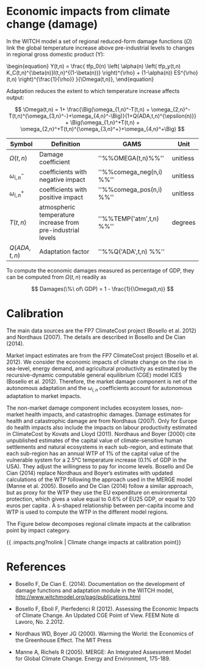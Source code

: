# Economic impacts from climate change (damage)

    
In the WITCH model a set of regional reduced-form damage functions ($\Omega$) link the global temperature increase above pre-industrial levels to changes in regional gross domestic product (Y):

\begin{equation}
    Y(t,n) =  \frac{  tfp_0(n)
                      \left( \alpha(n)
                        \left( tfp_y(t,n) K_C(t,n)^{\beta(n)}l(t,n)^{(1-\beta(n))}
                        \right)^{\rho} + 
                        (1-\alpha(n)) ES^{\rho}(t,n)
                      \right)^{\frac{1}{\rho}}
                    }{\Omega(t,n)},
\end{equation}
 
Adaptation reduces the extent to which temperature increase affects output:

$$
    \Omega(t,n) = 1+ \frac{\Big(\omega_{1,n}^-T(t,n) + \omega_{2,n}^-T(t,n)^{\omega_{3,n}^-}+\omega_{4,n}^-\Big)}{1+Q(ADA,t,n)^{\epsilon(n)}}
    + \Big(\omega_{1,n}^+T(t,n) + \omega_{2,n}^+T(t,n)^{\omega_{3,n}^+}+\omega_{4,n}^+\Big)
$$	
    

 | Symbol           | Definition                                                  | GAMS                      | Unit     | 
 | ------           | ----------                                                  | ----                      | ----     | 
 | $\Omega(t,n)$    | Damage coefficient                                          | ''%%OMEGA(t,n)%%''        | unitless | 
 | $\omega_{i,n}^-$ | coefficients with negative impact                           | ''%%comega_neg(n,i)  %%'' | unitless | 
 | $\omega_{i,n}^+$ | coefficients with positive impact                           | ''%%comega_pos(n,i)  %%'' | unitless | 
 | $T(t,n)$         | atmospheric temperature increase from pre-industrial levels | ''%%TEMP('atm',t,n) %%''  | degrees  | 
 | $Q(ADA,t,n)$     | Adaptation factor                                           | ''%%Q('ADA',t,n) %%''     |          | 

To compute the economic damages measured as percentage of GDP, they can be computed from $\Omega(t,n)$ readily as 

$$
Damages(\%\ of\ GDP) = 1 - \frac{1}{\Omega(t,n)}
$$


# Calibration

The main data sources are the FP7 ClimateCost  project (Bosello et al. 2012) and Nordhaus (2007). The details are described in Bosello and De Cian (2014).

Market impact estimates are from the FP7 ClimateCost project (Bosello et al. 2012). We consider the economic impacts of climate change on the rise in sea-level, energy demand, and agricultural productivity as estimated by the recursive-dynamic computable general equilibrium (CGE) model ICES (Bosello et al. 2012). Therefore, the market damage component is net of the autonomous adaptation and the $\omega_{i,n}$ coefficients account for autonomous adaptation to market impacts. 

The non-market damage component includes ecosystem losses, non-market health impacts, and catastrophic damages. Damage estimates for health and catastrophic damage are from Nordhaus (2007). Only for Europe do health impacts also include the impacts on labour productivity estimated in ClimateCost by Kovats and Lloyd (2011). Nordhaus and Boyer (2000) cite unpublished estimates of the capital value of climate-sensitive human settlements and natural ecosystems in each sub-region, and estimate that each sub-region has an annual WTP of 1% of the capital value of the vulnerable system for a 2.5°C temperature increase (0.1% of GDP in the USA).  They  adjust the willingness to pay for income levels. Bosello and De Cian (2014) replace Nordhaus and Boyer’s estimates with updated calculations of the WTP following the approach used in the MERGE model (Manne et al. 2005). Bosello and De Cian (2014) follow a similar approach, but as proxy for the WTP they use the EU expenditure on environmental protection, which gives a value equal to 0.6% of EU25 GDP, or equal to 120 euros per capita . A s-shaped relationship between per-capita income and WTP is used to compute the WTP in the different model regions.

The Figure below decomposes regional climate impacts at the calibration point by impact category.

{{ :impacts.png?nolink | Climate change impacts at calibration point}}

# References


*  Bosello F, De Cian E. (2014). Documentation on the development of damage functions and adaptation module in the WITCH model, http://www.witchmodel.org/pag/publications.html

*  Bosello F, Eboli F, Pierfederici R (2012). Assessing the Economic Impacts of Climate Change. An Updated CGE Point of View. FEEM Note di Lavoro, No. 2.2012.

*  Nordhaus WD, Boyer JG (2000). Warming the World: the Economics of the Greenhouse Effect. The MIT Press

*  Manne A, Richels R (2005). MERGE: An Integrated Assessment Model for Global Climate Change. Energy and Environment, 175-189.

